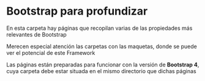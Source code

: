﻿# Bootstrap para profundizar
En esta carpeta hay páginas que recopilan varias de las propiedades más relevantes de Bootstrap

Merecen especial atención las carpetas con las maquetas, donde se puede ver el potencial de este Framework

Las páginas están preparadas para funcionar con la versión de **Bootstrap 4**, cuya carpeta debe estar situada en el mismo directorio que dichas páginas